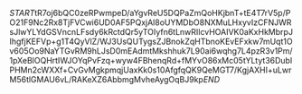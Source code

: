 $START$tR7oj6bQC0zeRPwmpeD/aYgvReU5DQPaZmQoHKjbnT+tE4T7rV5p/PO21F9Nc2Rx8TjFVCwi6UD0AF5PQxjAl8oUYMDbO8NXMuLHxyvIzCFNJWRsJlwYLYdGSVncnLFsdy6kRctdQr5yTOIyfn6tLnwRIlcvHOAIVK0aKxHkMbrpJIhgfjKEFVp+g1T4QyVlZ/WJ3UsQUTygsZJBnokZqHTbnoKEvEFxkw7mUqt1Ov605Oo9NaYTGvRM9hLJsD0mEAdmtMkshhuk7L90ai6wqhg7L4pzR3v1Pm/1pXeBlOQHrtIWJOYqPvFzq+wyw4FBhenqRd+fMYvO86xMc05tYLtyt36DublPHMn2cWXXf+CvGvMgkpmqjUaxKk0s10AfgfqQK9QeMGT7/KgjAXHI+uLwrM56tlGMAU6vL/RAKeXZ6AbbmgMvheAygOqBJ9kp$END$